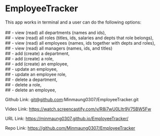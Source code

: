 # EmployeeTracker

This app works in terminal and a user can do the following options:<br/><br/> ## - view (read) all departments (names and ids),<br/> ## - view (read) all roles (titles, ids, salaries and depts that role belongs),<br/> ## - view (read) all employees (names, ids together with depts and roles),<br/> ## - view (read) all managers (names, ids, and titles)<br/> ## - add (create) a department,<br/> ## - add (create) a role,<br/> ## - add (create) an employee,<br/> ## - update an employee,<br/> ## - update an employee role,<br/> ## - delete a department,<br/> ## - delete a role,<br/> ## - delete an employee,

Github Link: git@github.com:Minmaung0307/EmployeeTracker.git

Video Link: https://watch.screencastify.com/v/R8i7wU0LItr9V75BW5Fw

URL Link: https://minmaung0307.github.io/EmployeeTracker/

Repo Link: https://github.com/Minmaung0307/EmployeeTracker
